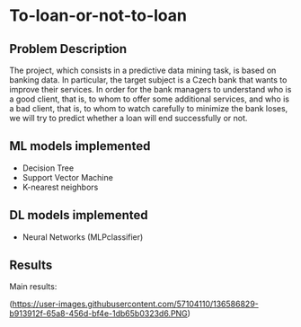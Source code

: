 # To-loan-or-not-to-loan

## Problem Description
The project, which consists in a predictive data mining task, is based on banking data. In particular, the target subject is a Czech bank that wants to improve their services.
In order for the bank managers to understand who is a good client, that is, to whom to offer some additional services, and who is a bad client, that is, to whom to watch carefully to minimize the bank loses, we will try to predict whether a loan will end successfully or not.

## ML models implemented
* Decision Tree
* Support Vector Machine
* K-nearest neighbors

## DL models implemented
* Neural Networks (MLPclassifier)

## Results
Main results:

(https://user-images.githubusercontent.com/57104110/136586829-b913912f-65a8-456d-bf4e-1db65b0323d6.PNG)
